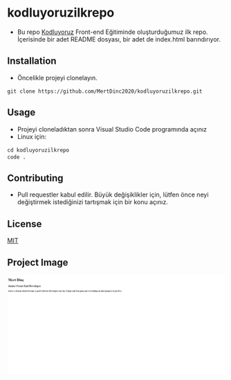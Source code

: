 # kodluyoruzilkrepo

-  Bu repo [Kodluyoruz](Kodluyoruz.org) Front-end Eğitiminde oluşturduğumuz ilk repo. İçerisinde bir adet README dosyası, bir adet de index.html barındırıyor.

## Installation

-  Öncelikle projeyi clonelayın.

```
git clone https://github.com/MertDinc2020/kodluyoruzilkrepo.git
```

## Usage

-  Projeyi cloneladıktan sonra Visual Studio Code programında açınız
-  Linux için:

```
cd kodluyoruzilkrepo
code .
```

## Contributing

-  Pull requestler kabul edilir. Büyük değişiklikler için, lütfen önce neyi değiştirmek istediğinizi tartışmak için bir konu açınız.

## License

[MIT]()

## Project Image

![Proje Resmi](Adsiz.png)
